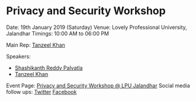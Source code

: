 # Privacy and Security Workshop
Date: 19th January 2019 (Saturday)
Venue: Lovely Professional University, Jalandhar
Timings: 10:00 AM to 06:00 PM

Main Rep: [Tanzeel Khan](https://mozillians.org/en-US/u/tanzeelkhan/)

Speakers: 
- [Shashikanth Reddy Palvatla](https://mozillians.org/en-US/u/shashikanth171/)
- [Tanzeel Khan](https://mozillians.org/en-US/u/tanzeelkhan/)

Event Page: [Privacy and Security Workshop @ LPU Jalandhar](https://reps.mozilla.org/e/privacy-and-security-workshop-lpu-jalandhar/)
Social media follow ups: [Twitter](https://twitter.com/MozPunjab/status/1086085302635048960)
			 [Facebook](https://www.facebook.com/MozillaPunjab/photos/a.574109203064096/580424155765934/?type=3&theater)

